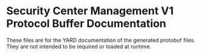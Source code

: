 # Security Center Management V1 Protocol Buffer Documentation

These files are for the YARD documentation of the generated protobuf files.
They are not intended to be required or loaded at runtime.
